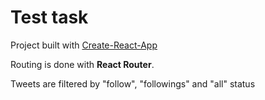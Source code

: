 # Test task

Project built with [Create-React-App](https://create-react-app.dev/)

Routing is done with **React Router**.

Tweets are filtered by "follow", "followings" and "all" status

